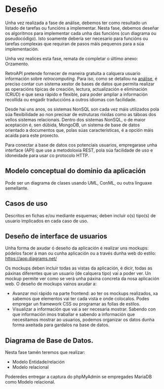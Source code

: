 # Deseño

Unha vez realizada a fase de análise, debemos ter como resultado un listado de tarefas ou funcións a implementar. Nesta fase, debemos deseñar os algoritmos para implementar cada unha das funcións (cun diagrama ou pseudocódigo). Isto soamente debería ser necesario para funcións ou tarefas complexas que requiran de pasos máis pequenos para a súa implementación.

Unha vez realices esta fase, remata de completar o último anexo: Orzamento.

RetroAPI pretende fornecer de maneira gratuita a calquera usuario información sobre *retrocomputing*. Para iso, como se detallou na [análise](./2_analise.md), é preciso contar cun sistema xestor de bases de datos que permita realizar as operacións típicas  de creación, lectura, actualización e eliminación (CRUD) e que sexa rápido e flexible, para poder ampliar a información recollida ou engadir traduccións a outros idiomas con facilidade.  

Desde hai uns anos, os sistemas NonSQL son cada vez máis utilizados pola súa flexibilidade ao non precisar de estruturas ríxidas como as táboas dos vellos sistemas relacionais. Dentro dos sistemas NonSQL, o de maior aceptación é, sen dúbida, MongoDB, un sistema de base de datos orientado a documentos que, polas súas características, é a opción máis acaída para este proxecto.

Para conectar a base de datos cos potenciais usuarios, empregarase unha interface (API) que use a metodoloxía REST, pola súa facilidade de uso e idoneidade para usar co protocolo HTTP.

## Modelo conceptual do dominio da aplicación

Pode ser un diagrama de clases usando UML, ConML, ou outra linguaxe semellante.

## Casos de uso

Descritos en fichas e/ou mediante esquemas; deben incluír o(s) tipo(s) de usuario implicados en cada caso de uso.

## Deseño de interface de usuarios

Unha forma de axudar ó deseño da aplicación é realizar uns mockups: pódelos facer á man ou cunha aplicación ou a través dunha web do estilo: https://app.diagrams.net/

Os mockups deben incluir todas as vistas da aplicación, é dicir, todas as páxinas diferentes que un usuario (de calquera tipo) vai a poder ver. Un mockup permite ver como se verá unha páxina concreta da nosa aplicación web. O deseño de mockups vainos axudar a:

- Avanzar moi rápido na parte frontend: ao ter os mockups realizados, xa sabemos que elementos vai ter cada vista e onde colocalos. Podes empregar un framework CSS ou programar as follas de estilos.
- Visualizar a información que vai a ser necesaria mostrar. Sabendo con que información imos traballar e sabendo a información que necesitamos mostrar ao usuarios, podemos organizar os datos dunha forma axeitada para gardalos na base de datos. 

## Diagrama de Base de Datos.

Nesta fase tamén teremos que realizar:

- Modelo Entidade/relación 
- Modelo relacional 

Poderedes entregar a captura do phpMyAdmin se empregades MariaDB como Modelo relacional.